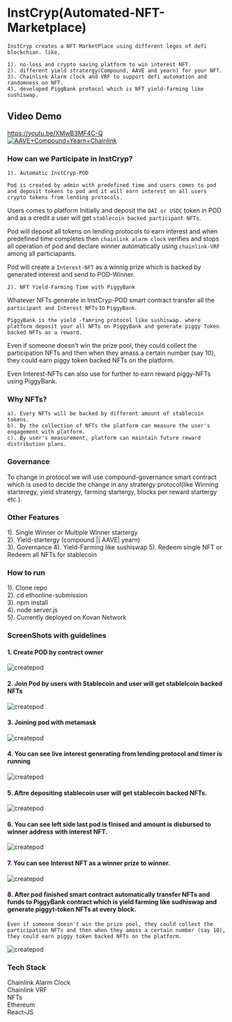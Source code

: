 # InstCryp(Automated-NFT-Marketplace)  

```
InstCryp creates a NFT MarketPlace using different legos of defi blockchian. like,

1). no-loss and crypto saving platform to win interest NFT.  
2). different yield stratergy(Compound, AAVE and yearn) for your NFT.  
3). Chainlink Alarm clock and VRF to support defi automation and randomness on NFT.  
4). developed PiggBank protocol which is NFT yield-farming like sushiswap.   
```
## Video Demo

https://youtu.be/XMwB3MF4C-Q  
[![AAVE+Compound+Yearn+Chainlink](Screenshots/InstCryp.png)](https://youtu.be/XMwB3MF4C-Q "InstCryp")

### How can we Participate in InstCryp?  

    1). Automatic InstCryp-POD

`Pod is created by admin with predefined time and users comes to pod and deposit tokens to pod and it will earn interest on all users crypto tokens from lending protocols.`

Users comes to platform Initially and deposit the `DAI or USDC` token in POD and as a credit a user will get `stablecoin backed participant NFTs`. 

Pod will deposit all tokens on lending protocols to earn interest and when predefined time completes then `chainlink alarm clock` verifies and stops all operation of pod and declare winner automatically using `chainlink-VRF` among all particiapants.

Pod will create a `Interest-NFT` as a winnig prize which is backed by generated interest and send to POD-Winner.  
    
    2). NFT Yield-Farming Time with PiggyBank 

Whatever NFTs generate in InstCryp-POD smart contract transfer all the `participant and Interest NFTs` to `PiggyBank`.

`PiggyBank is the yield -famring protocol like sushiswap. where platform deposit your all NFTs on PiggyBank and generate piggy Token backed NFTs as a reward.`

Even if someone doesn't win the prize pool, they could collect the participation NFTs and then when they amass a certain number (say 10), they could earn piggy token backed NFTs on the platform.

Even Interest-NFTs can also use for further to earn reward piggy-NFTs using PiggyBank. 

### Why NFTs?
    a). Every NFTs will be backed by different amount of stablecoin tokens.  
    b). By the collection of NFTs the platform can measure the user's engagement with platform.  
    c). By user's measurement, platform can maintain future reward distribution plans.  

### Governance
To change in protocol we will use compound-governance smart contract which is used to decide the change in any stratergy protocol(like Winning starteregy, yield stratergy, farming startergy, blocks per reward startergy etc.).

### Other Features

1). Single Winner or Multiple Winner startergy  
2). Yield-startergy (compound || AAVE| yearn)  
3). Governance
4). Yield-Farming like sushiswap 
5). Redeem single NFT or Redeem all NFTs for stablecoin

### How to run  
1). Clone repo  
2). cd ethonline-submission  
3). npm install  
4). node server.js  
5). Currently deployed on Kovan Network

### ScreenShots with guidelines


#### 1. Create POD by contract owner 
![createpod](Screenshots/s1.png)  


#### 2. Join Pod by users with Stablecoin and user will get stablelcoin backed NFTs
![createpod](Screenshots/s2.png)


#### 3. Joining pod with metamask 
![createpod](Screenshots/s3.png)


#### 4. You can see live interest generating from lending protocol and timer is running
![createpod](Screenshots/s4.png)


#### 5. Aftre depositing stablecoin user will get stablecoin backed NFTs.
![createpod](Screenshots/s5.png)

#### 6. You can see left side last pod is finised and amount is disbursed to winner address with interest NFT.
![createpod](Screenshots/s6.png)

#### 7. You can see Interest NFT as a winner prize to winner.
![createpod](Screenshots/s7.png)

#### 8. After pod finished smart contract automatically transfer NFTs and funds to PiggyBank contract which is yield farming like sudhiswap and generate piggyt-token NFTs at every block.

`Even if someone doesn't win the prize pool, they could collect the participation NFTs and then when they amass a certain number (say 10), they could earn piggy token backed NFTs on the platform.` 

![createpod](Screenshots/s8.png)

### Tech Stack
Chainlink Alarm Clock  
Chainlink VRF  
NFTs  
Ethereum  
React-JS  
    






